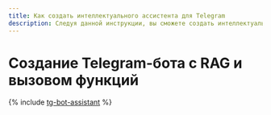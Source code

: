 ```yaml
---
title: Как создать интеллектуального ассистента для Telegram
description: Следуя данной инструкции, вы сможете создать интеллектуального ассистента для Telegram с помощью {{ ml-sdk-full-name }}.
---
```


# Создание Telegram-бота с RAG и вызовом функций

{% include [tg-bot-assistant](../../_tutorials/ml-ai/tg-bot-assistant.md) %}